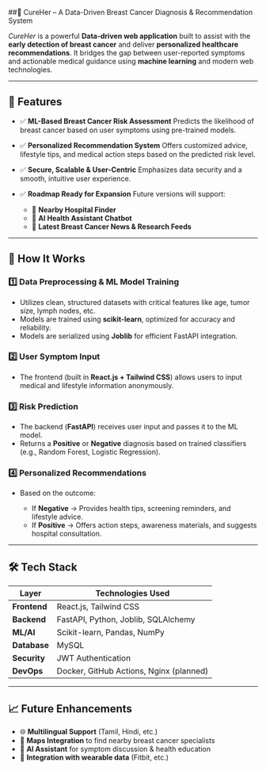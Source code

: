 ##💖 CureHer – A Data-Driven Breast Cancer Diagnosis & Recommendation System

*CureHer* is a powerful **Data-driven web application** built to assist with the **early detection of breast cancer** and deliver **personalized healthcare recommendations**. It bridges the gap between user-reported symptoms and actionable medical guidance using **machine learning** and modern web technologies.

---

## 🚀 Features

* ✅ **ML-Based Breast Cancer Risk Assessment**
  Predicts the likelihood of breast cancer based on user symptoms using pre-trained models.

* ✅ **Personalized Recommendation System**
  Offers customized advice, lifestyle tips, and medical action steps based on the predicted risk level.

* ✅ **Secure, Scalable & User-Centric**
  Emphasizes data security and a smooth, intuitive user experience.

* ✅ **Roadmap Ready for Expansion**
  Future versions will support:

  * 🏥 **Nearby Hospital Finder**
  * 🧠 **AI Health Assistant Chatbot**
  * 📰 **Latest Breast Cancer News & Research Feeds**

---

## 🧠 How It Works

### 1️⃣ **Data Preprocessing & ML Model Training**

* Utilizes clean, structured datasets with critical features like age, tumor size, lymph nodes, etc.
* Models are trained using **scikit-learn**, optimized for accuracy and reliability.
* Models are serialized using **Joblib** for efficient FastAPI integration.

### 2️⃣ **User Symptom Input**

* The frontend (built in **React.js + Tailwind CSS**) allows users to input medical and lifestyle information anonymously.

### 3️⃣ **Risk Prediction**

* The backend (**FastAPI**) receives user input and passes it to the ML model.
* Returns a **Positive** or **Negative** diagnosis based on trained classifiers (e.g., Random Forest, Logistic Regression).

### 4️⃣ **Personalized Recommendations**

* Based on the outcome:

  * If **Negative** → Provides health tips, screening reminders, and lifestyle advice.
  * If **Positive** → Offers action steps, awareness materials, and suggests hospital consultation.

---

## 🛠️ Tech Stack

| Layer        | Technologies Used                       |
| ------------ | --------------------------------------- |
| **Frontend** | React.js, Tailwind CSS                  |
| **Backend**  | FastAPI, Python, Joblib, SQLAlchemy     |
| **ML/AI**    | Scikit-learn, Pandas, NumPy             |
| **Database** | MySQL                                   |
| **Security** | JWT Authentication                      |
| **DevOps**   | Docker, GitHub Actions, Nginx (planned) |

---

## 📈 Future Enhancements

* 🌐 **Multilingual Support** (Tamil, Hindi, etc.)
* 📍 **Maps Integration** to find nearby breast cancer specialists
* 🤖 **AI Assistant** for symptom discussion & health education
* 📡 **Integration with wearable data** (Fitbit, etc.)

 

